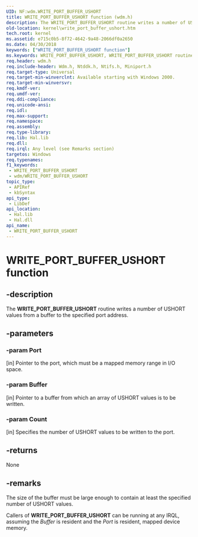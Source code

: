 ```yaml
---
UID: NF:wdm.WRITE_PORT_BUFFER_USHORT
title: WRITE_PORT_BUFFER_USHORT function (wdm.h)
description: The WRITE_PORT_BUFFER_USHORT routine writes a number of USHORT values from a buffer to the specified port address.
old-location: kernel\write_port_buffer_ushort.htm
tech.root: kernel
ms.assetid: e715c0b5-8f72-4642-9a48-2066df0a2650
ms.date: 04/30/2018
keywords: ["WRITE_PORT_BUFFER_USHORT function"]
ms.keywords: WRITE_PORT_BUFFER_USHORT, WRITE_PORT_BUFFER_USHORT routine [Kernel-Mode Driver Architecture], k103_c8549446-4478-4c5d-82c2-55e963c81cf3.xml, kernel.write_port_buffer_ushort, wdm/WRITE_PORT_BUFFER_USHORT
req.header: wdm.h
req.include-header: Wdm.h, Ntddk.h, Ntifs.h, Miniport.h
req.target-type: Universal
req.target-min-winverclnt: Available starting with Windows 2000.
req.target-min-winversvr: 
req.kmdf-ver: 
req.umdf-ver: 
req.ddi-compliance: 
req.unicode-ansi: 
req.idl: 
req.max-support: 
req.namespace: 
req.assembly: 
req.type-library: 
req.lib: Hal.lib
req.dll: 
req.irql: Any level (see Remarks section)
targetos: Windows
req.typenames: 
f1_keywords:
 - WRITE_PORT_BUFFER_USHORT
 - wdm/WRITE_PORT_BUFFER_USHORT
topic_type:
 - APIRef
 - kbSyntax
api_type:
 - LibDef
api_location:
 - Hal.lib
 - Hal.dll
api_name:
 - WRITE_PORT_BUFFER_USHORT
---
```


# WRITE_PORT_BUFFER_USHORT function


## -description

The <b>WRITE_PORT_BUFFER_USHORT</b> routine writes a number of USHORT values from a buffer to the specified port address.

## -parameters

### -param Port 

[in]
Pointer to the port, which must be a mapped memory range in I/O space.

### -param Buffer 

[in]
Pointer to a buffer from which an array of USHORT values is to be written.

### -param Count 

[in]
Specifies the number of USHORT values to be written to the port.

## -returns

None

## -remarks

The size of the buffer must be large enough to contain at least the specified number of USHORT values.

Callers of <b>WRITE_PORT_BUFFER_USHORT</b> can be running at any IRQL, assuming the <i>Buffer</i> is resident and the <i>Port</i> is resident, mapped device memory.

